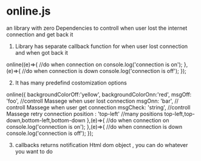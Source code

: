 # online.js
an library with zero Dependencies to controll when user lost the internet connection and get back it 

1) Library has  separate callback function for when user lost connection and when got back it

online((e)=>{
    //do when connection on
    console.log('connection is on');
},(e)=>{
    //do when connection is down 
    console.log('connection is off');
});


2) It has many  predefind costomization options 


online({
    backgroundColorOff:'yellow',
    backgroundColorOnn:'red',
    msgOff: 'foo', //controll Massege  when user lost connection
    msgOnn: 'bar', // controll Massege  when user get connection
    msgCheck: 'string', //controll Massege  retry connection
    position : 'top-left' //many positions top-left,top-down,bottom-left,bottom-down
},(e)=>{
    //do when connection on
    console.log('connection is on');
},(e)=>{
    //do when connection is down 
    console.log('connection is off');
}); 

3) callbacks returns notification Html dom object , you  can do  whatever you want to do
